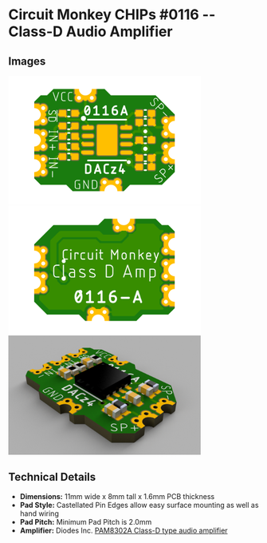 # Circuit Monkey CHIPs &#35;0116 -- Class-D Audio Amplifier

## Images
 <img src="Documents/assets/0116A-preview-top.png" alt="Top View" width="386" /> <img src="Documents/assets/0116A-preview-bottom.png" alt="Bottom View" width="386" /><img src="Documents/assets/0116A-class-d-amp-3D.png" alt="3D Rendering" width="386" />

## Technical Details
* **Dimensions:** 11mm wide x 8mm tall  x 1.6mm PCB thickness
* **Pad Style:** Castellated Pin Edges allow easy surface mounting as well as hand wiring
* **Pad Pitch:** Minimum Pad Pitch is 2.0mm
* **Amplifier:** Diodes Inc. [PAM8302A Class-D type audio amplifier](Documents/3rd-party/Diodes_Inc-PAM8302A.pdf)
